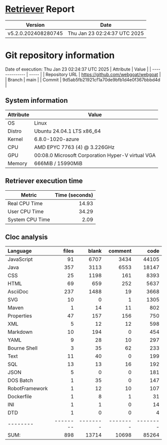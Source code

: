 # [Retriever](https://github.com/PalladioSimulator/Palladio-ReverseEngineering-Retriever) Report
| Version | Date |
| ------- | ---- |
| v5.2.0.202408280745 | Thu Jan 23 02:24:37 UTC 2025 |

# Git repository information
Date of execution: Thu Jan 23 02:24:37 UTC 2025
|    Attribute   | Value |
| -------------- | ----- |
| Repository URL | https://github.com/webgoat/webgoat |
| Branch         | main |
| Commit         | 9d5ab5fb21921cf1a70de9bfb1d4e0f367bbbd4d |


## System information
| Attribute | Value |
| --------- | ----- |
| OS | Linux  |
| Distro | Ubuntu 24.04.1 LTS x86_64  |
| Kernel | 6.8.0-1020-azure  |
| CPU | AMD EPYC 7763 (4) @ 3.226GHz  |
| GPU | 00:08.0 Microsoft Corporation Hyper-V virtual VGA  |
| Memory | 666MiB / 15990MiB  |

## Retriever execution time
| Metric | Time (seconds) |
| --- | ---: |
| Real CPU Time | 14.93 |
| User CPU Time | 34.29 |
| System CPU Time | 2.09 |
<!--
Explainations:
- __Real CPU Time__: actual time the command has run (can be less than total time spent in user and system mode for multi-threaded processes)
- __User CPU Time__: time the command has spent running in user mode
- __System CPU Time__: time the command has spent running in system or kernel mode
-->

## Cloc analysis

Language|files|blank|comment|code
:-------|-------:|-------:|-------:|-------:
JavaScript|91|6707|3434|44105
Java|357|3113|6553|18147
CSS|25|1198|161|8393
HTML|69|659|252|5637
AsciiDoc|237|1488|19|3668
SVG|10|0|1|1305
Maven|1|14|11|802
Properties|47|157|156|750
XML|5|12|12|598
Markdown|10|194|0|454
YAML|9|28|10|297
Bourne Shell|3|35|62|233
Text|11|40|0|199
SQL|13|13|16|192
JSON|5|0|0|181
DOS Batch|1|35|0|147
RobotFramework|1|12|10|107
Dockerfile|1|8|1|31
INI|1|1|0|14
DTD|1|0|0|4
--------|--------|--------|--------|--------
SUM:|898|13714|10698|85264
